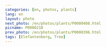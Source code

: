 ```yaml
---
categories: [en, photos, plants]
lang: en
layout: photo
next_photo: /en/photos/plants/P0000408.html
picname: P0000218
prev_photo: /en/photos/plants/P0000396.html
tags: [Elefantenberg, Tree]
---
```

